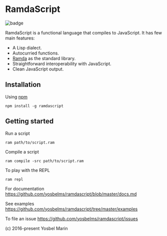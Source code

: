# RamdaScript

![badge](https://circleci.com/gh/yosbelms/ramdascript/tree/master.png?circle-token=154390b3f400d0abac1e1457dc7652411debbd4d)

RamdaScript is a functional language that compiles to JavaScript. It has few main features:

* A Lisp dialect.
* Autocurried functions.
* [Ramda](http://ramdajs.com) as the standard library.
* Straightforward interoperability with JavaScript.
* Clean JavaScript output.

## Installation

Using [npm](https://npmjs.org)

```shell
npm install -g ramdascript
```

## Getting started

Run a script

```shell
ram path/to/script.ram
```

Compile a script

```shell
ram compile -src path/to/script.ram
```

To play with the REPL

```shell
ram repl
```

For documentation https://github.com/yosbelms/ramdascript/blob/master/docs.md

See examples https://github.com/yosbelms/ramdascript/tree/master/examples

To file an issue  https://github.com/yosbelms/ramdascript/issues

(c) 2016-present Yosbel Marin
